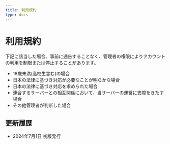 ```yaml
---
title: 利用規約
type: docs
---
```


# 利用規約

下記に該当した場合、事前に通告することなく、管理者の権限によりアカウントの利用を制限または停止することがあります。

- 18歳未満(高校生含む)の場合
- 日本の法律に基づき対応が必要なことが明らかな場合
- 日本の法律に基づき対応を求められた場合
- 連合するサーバーとの相互関係において、当サーバーの運営に支障をきたす場合
- その他管理者が判断した場合

## 更新履歴

- 2024年7月1日 初版発行
